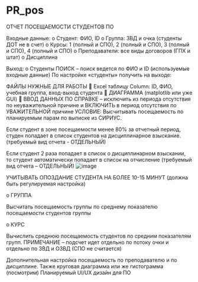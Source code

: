 # PR_pos

ОТЧЕТ ПОСЕЩАЕМОСТИ СТУДЕНТОВ ПО

Входные данные:
o	Студент: ФИО, ID
o	Группа: ЗВД и очка (студенты ДОТ не в счет)
o	Курсы: 1 (полный и СПО), 2 (полный и СПО), 3 (полный и СПО), 4 (полный и СПО)
o	Преподаватели: все виды договоров (ГПХ и штат)
o	Дисциплина

Выход:
o	Студенты
ПОИСК – поиск ведется по ФИО и ID (используемые входные данные)
По настройке «студенты» получить на выходе:

ФАЙЛЫ НУЖНЫЕ ДЛЯ РАБОТЫ
	Excel таблицу
Column: ID, ФИО, учебная группа, вход-выход студента
	ДИАГРАММА (matplotlib или уже GUI)
	ВВОД ДАННЫХ ПО СПРАВКЕ – исключить из периода отсутствия по неуважительной причине и ВКЛЮЧИТЬ в период отсутствия по УВАЖИТЕЛЬНОЙ причине
УСЛОВИЕ:
Высчитывать посещаемость по планируемым парам по выписке из СИРИУС. 
 

Если студент в зоне посещаемости менее 80% за отчетный период, студен попадает в список студентов на дисциплинарное взыскание. (требуемый вид отчета - ОТДЕЛЬНЫЙ)


Если студент 2 раза попадает в список о дисциплинарном взыскании, то студент автоматически попадает в список на отчисление (требуемый вид отчета – ОТДЕЛЬНЫЙ)
![image](https://user-images.githubusercontent.com/103495315/205715084-c4bdb98b-16ac-478c-a1ee-127ff50dc755.png)

УЧИТЫВАТЬ ОПОЗДАНИЕ СТУДЕНТА НА БОЛЕЕ 10-15 МИНУТ
(должна быть регулируемая настройка)

o	ГРУППА

Высчитать посещаемость группы по среднему показателю посещаемости студентов группы 

 

o	КУРС

Вычислить среднюю посещаемость студентов по средним показателям групп.
ПРИМЕЧАНИЕ – подсчет идет отдельно по потоку очки и отдельно по ЗВД и ОЗВД (СПО не считается)

 

Дополнительная настройка посещаемость по преподавателю и по дисциплине.
Также круговая диаграмма или же гистограмма (посмотрим)
Планируемый UI/UX дизайн для ПО

 
